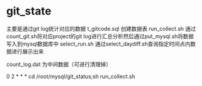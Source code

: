 # git_state
主要是通过git log统计对应的数据
t_gitcode.sql 创建数据表
run_collect.sh 通过count_git.sh将对应project的git log进行汇总分析然后通过put_mysql.sh将数据写入到mysql数据库中
select_run.sh 通过select_daydiff.sh查询指定时间点内数据进行展示出来

count_log.dat 为中间数据（可进行清理掉）

0 2 * * * cd /root/mysql/git_status;sh run_collect.sh
